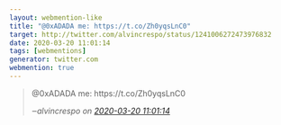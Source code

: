 ```yaml
---
layout: webmention-like
title: "@0xADADA me: https://t.co/Zh0yqsLnC0"
target: http://twitter.com/alvincrespo/status/1241006272473976832
date: 2020-03-20 11:01:14
tags: [webmentions]
generator: twitter.com
webmention: true
---
```




<blockquote class="external-citation">
  <p>
    @0xADADA me: https://t.co/Zh0yqsLnC0
  </p>
  <cite>‒<span class="p-author p-name">alvincrespo</span>
    on
    <a href="http://twitter.com/alvincrespo/status/1241006272473976832" rel="external nofollow" target="_blank">2020-03-20 11:01:14</a>
  </cite>
</blockquote>



